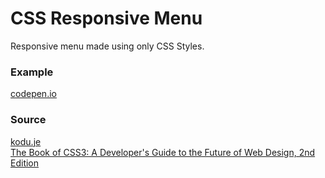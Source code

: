 # CSS Responsive Menu
Responsive menu made using only CSS Styles.
### Example
[codepen.io](https://codepen.io/Szymczycha/pen/dzJgZw)
### Source
[kodu.je](kodu.je)
<br />
[The Book of CSS3: A Developer's Guide to the Future of Web Design, 2nd Edition](https://www.amazon.com/exec/obidos/ASIN/1593275803/helion-20)